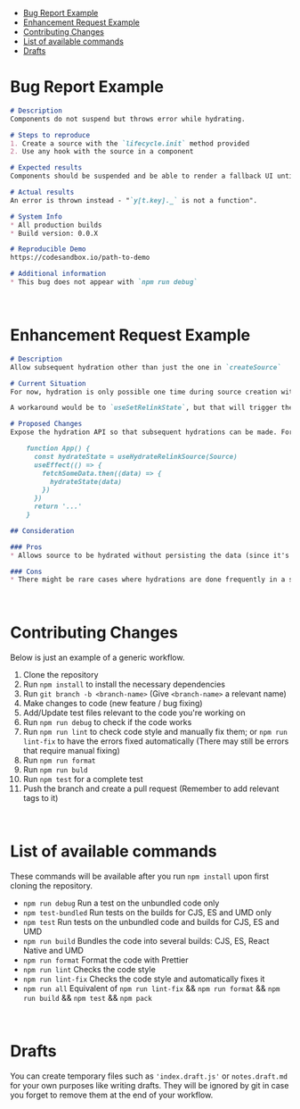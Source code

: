 - [Bug Report Example](#bug-report-example)
- [Enhancement Request Example](#enhancement-request-example)
- [Contributing Changes](#contributing-changes)
- [List of available commands](#list-of-available-commands)
- [Drafts](#drafts)

# Bug Report Example

```md
# Description
Components do not suspend but throws error while hydrating.

# Steps to reproduce
1. Create a source with the `lifecycle.init` method provided
2. Use any hook with the source in a component

# Expected results
Components should be suspended and be able to render a fallback UI until hydration is complete.

# Actual results
An error is thrown instead - "`y[t.key]._` is not a function".

# System Info
* All production builds
* Build version: 0.0.X

# Reproducible Demo
https://codesandbox.io/path-to-demo

# Additional information
* This bug does not appear with `npm run debug`
```

<br/>

# Enhancement Request Example

```md
# Description
Allow subsequent hydration other than just the one in `createSource`

# Current Situation
For now, hydration is only possible one time during source creation with the `createSource` method. In a system which users can logout to switch account, hydration does not take place anymore.

A workaround would be to `useSetRelinkState`, but that will trigger the `onPersist` event. This means fetching data from the server to set a state will result in an unnecessary network request, sending the very same data back to the server when there are no actual changes.

# Proposed Changes
Expose the hydration API so that subsequent hydrations can be made. For example, consider the code below:

    function App() {
      const hydrateState = useHydrateRelinkSource(Source)
      useEffect(() => {
        fetchSomeData.then((data) => {
          hydrateState(data)
        })
      })
      return '...'
    }

## Consideration

### Pros
* Allows source to be hydrated without persisting the data (since it's the same data)

### Cons
* There might be rare cases where hydrations are done frequently in a system and cause racing condition
```

<br/>

# Contributing Changes
Below is just an example of a generic workflow.

1. Clone the repository
2. Run `npm install` to install the necessary dependencies
3. Run `git branch -b <branch-name>` (Give `<branch-name>` a relevant name)
4. Make changes to code (new feature / bug fixing)
5. Add/Update test files relevant to the code you're working on
6. Run `npm run debug` to check if the code works
7. Run `npm run lint` to check code style and manually fix them; or `npm run lint-fix` to have the errors fixed automatically (There may still be errors that require manual fixing)
8. Run `npm run format`
9.  Run `npm run buld`
10. Run `npm test` for a complete test
11. Push the branch and create a pull request (Remember to add relevant tags to it)

<br/>

# List of available commands
These commands will be available after you run `npm install` upon first cloning the repository.

* `npm run debug` Run a test on the unbundled code only
* `npm test-bundled` Run tests on the builds for CJS, ES and UMD only
* `npm test` Run tests on the unbundled code and builds for CJS, ES and UMD
* `npm run build` Bundles the code into several builds: CJS, ES, React Native and UMD
* `npm run format` Format the code with Prettier
* `npm run lint` Checks the code style
* `npm run lint-fix` Checks the code style and automatically fixes it
* `npm run all` Equivalent of `npm run lint-fix` && `npm run format` && `npm run build` && `npm test` && `npm pack`

<br/>

# Drafts
You can create temporary files such as `'index.draft.js'` or `notes.draft.md` for your own purposes like writing drafts. They will be ignored by git in case you forget to remove them at the end of your workflow.

<br/>
